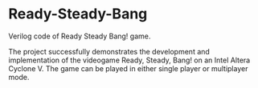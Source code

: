 # Ready-Steady-Bang
Verilog code of Ready Steady Bang! game.

The project successfully demonstrates the development and implementation of the videogame Ready, Steady, Bang! on an Intel Altera Cyclone V. The game can be played in either single player or multiplayer mode.
